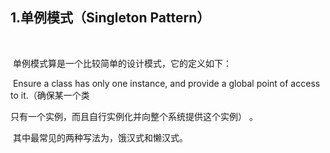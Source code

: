 ## 1.单例模式（Singleton Pattern）

​    

​    单例模式算是一个比较简单的设计模式，它的定义如下：

​    Ensure a class has only one instance, and provide a global point of access to it.（确保某一个类 

只有一个实例，而且自行实例化并向整个系统提供这个实例） 。

​    其中最常见的两种写法为，饿汉式和懒汉式。

